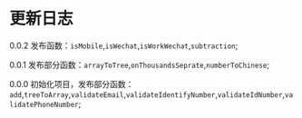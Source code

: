 # 更新日志

0.0.2 发布函数：`isMobile`,`isWechat`,`isWorkWechat`,`subtraction`;

0.0.1 发布部分函数：`arrayToTree`,`onThousandsSeprate`,`numberToChinese`;

0.0.0 初始化项目，发布部分函数：`add`,`treeToArray`,`validateEmail`,`validateIdentifyNumber`,`validateIdNumber`,`validatePhoneNumber`;